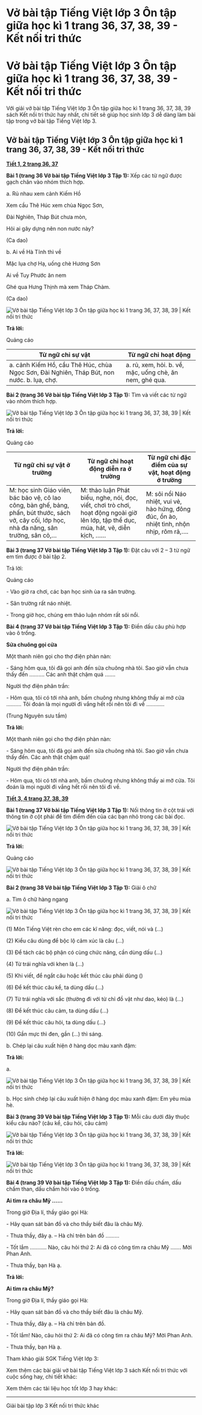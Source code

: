 # Vở bài tập Tiếng Việt lớp 3 Ôn tập giữa học kì 1 trang 36, 37, 38, 39 - Kết nối tri thức

# Vở bài tập Tiếng Việt lớp 3 Ôn tập giữa học kì 1 trang 36, 37, 38, 39 - Kết nối tri thức

Với giải vở bài tập Tiếng Việt lớp 3 Ôn tập giữa học kì 1 trang 36, 37, 38, 39 sách Kết nối tri thức hay nhất, chi tiết sẽ giúp học sinh lớp 3 dễ dàng làm bài tập trong vở bài tập Tiếng Việt lớp 3.

## Vở bài tập Tiếng Việt lớp 3 Ôn tập giữa học kì 1 trang 36, 37, 38, 39 - Kết nối tri thức

[**Tiết 1, 2 trang 36, 37**](https://vietjack.com/vbt-tieng-viet-3-kn/on-tap-giua-hoc-ki-1-tiet-1-2.jsp)

**Bài 1 (trang 36 Vở bài tập Tiếng Việt lớp 3 Tập 1):** Xếp các từ ngữ được gạch chân vào nhóm thích hợp.

a. Rủ nhau xem cảnh Kiếm Hồ

Xem cầu Thê Húc xem chùa Ngọc Sơn,

Đài Nghiên, Tháp Bút chưa mòn,

Hỏi ai gây dựng nên non nước này?

(Ca dao)

b. Ai về Hà Tĩnh thì về

Mặc lụa chợ Hạ, uống chè Hương Sơn

Ai về Tuy Phước ăn nem

Ghé qua Hưng Thịnh mà xem Tháp Chàm.

(Ca dao)

![Vở bài tập Tiếng Việt lớp 3 Ôn tập giữa học kì 1 trang 36, 37, 38, 39 | Kết nối tri thức](https://vietjack.com/vbt-tieng-viet-3-kn/images/on-tap-giua-hoc-ki-1.PNG)

**Trả lời:**

Quảng cáo

**Từ ngữ chỉ sự vật** |  **Từ ngữ chỉ hoạt động**  
---|---  
a. cảnh Kiếm Hồ, cầu Thê Húc, chùa Ngọc Sơn, Đài Nghiên, Tháp Bút, non nước. b. lụa, chợ. |  a. rủ, xem, hỏi. b. về, mặc, uống chè, ăn nem, ghé qua.  
  
**Bài 2 (trang 36 Vở bài tập Tiếng Việt lớp 3 Tập 1):** Tìm và viết các từ ngữ vào nhóm thích hợp.

![Vở bài tập Tiếng Việt lớp 3 Ôn tập giữa học kì 1 trang 36, 37, 38, 39 | Kết nối tri thức](https://vietjack.com/vbt-tieng-viet-3-kn/images/on-tap-giua-hoc-ki-1-a.PNG)

**Trả lời:**

Quảng cáo

**Từ ngữ chỉ sự vật ở trường** |  **Từ ngữ chỉ hoạt động diễn ra ở trường** |  **Từ ngữ chỉ đặc điểm của sự vật, hoạt động ở trường**  
---|---|---  
M: học sinh Giáo viên, bác bảo vệ, cô lao công, bàn ghế, bảng, phấn, bút thước, sách vở, cây cối, lớp học, nhà đa năng, sân trường, sân cỏ,… |  M: thảo luận Phát biểu, nghe, nói, đọc, viết, chơi trò chơi, hoạt động ngoài giờ lên lớp, tập thể dục, múa, hát, vẽ, diễn kịch, …… |  M: sôi nổi Náo nhiệt, vui vẻ, hào hứng, đông đúc, ồn ào, nhiệt tình, nhộn nhịp, rôm rả,….  
  
**Bài 3 (trang 37 Vở bài tập Tiếng Việt lớp 3 Tập 1):** Đặt câu với 2 – 3 từ ngữ em tìm được ở bài tập 2.

Trả lời:

Quảng cáo

\- Vào giờ ra chơi, các bạn học sinh ùa ra sân trường.

\- Sân trường rất náo nhiệt.

\- Trong giờ học, chúng em thảo luận nhóm rất sôi nổi.

**Bài 4 (trang 37 Vở bài tập Tiếng Việt lớp 3 Tập 1):** Điền dấu câu phù hợp vào ô trống.

**Sửa chuông gọi cửa**

Một thanh niên gọi cho thợ điện phàn nàn:

\- Sáng hôm qua, tôi đã gọi anh đến sửa chuông nhà tôi. Sao giờ vẫn chưa thấy đến ………. Các anh thật chậm quá …….

Người thợ điện phân trần:

\- Hôm qua, tôi có tới nhà anh, bấm chuông nhưng không thấy ai mở cửa ………. Tôi đoán là mọi người đi vắng hết rồi nên tôi đi về ………...

(Trung Nguyên sưu tầm)

**Trả lời:**

Một thanh niên gọi cho thợ điện phàn nàn:

\- Sáng hôm qua, tôi đã gọi anh đến sửa chuông nhà tôi. Sao giờ vẫn chưa thấy đến. Các anh thật chậm quá!

Người thợ điện phân trần:

\- Hôm qua, tôi có tới nhà anh, bấm chuông nhưng không thấy ai mở cửa. Tôi đoán là mọi người đi vắng hết rồi nên tôi đi về.

[**Tiết 3, 4 trang 37, 38, 39**](https://vietjack.com/vbt-tieng-viet-3-kn/on-tap-giua-hoc-ki-1-tiet-3-4.jsp)

**Bài 1 (trang 37 Vở bài tập Tiếng Việt lớp 3 Tập 1):** Nối thông tin ở cột trái với thông tin ở cột phải để tìm điểm đến của các bạn nhỏ trong các bài đọc.

![Vở bài tập Tiếng Việt lớp 3 Ôn tập giữa học kì 1 trang 36, 37, 38, 39 | Kết nối tri thức](https://vietjack.com/vbt-tieng-viet-3-kn/images/on-tap-giua-hoc-ki-1-1a.PNG)

**Trả lời:**

Quảng cáo

![Vở bài tập Tiếng Việt lớp 3 Ôn tập giữa học kì 1 trang 36, 37, 38, 39 | Kết nối tri thức](https://vietjack.com/vbt-tieng-viet-3-kn/images/on-tap-giua-hoc-ki-1-1b.PNG)

**Bài 2 (trang 38 Vở bài tập Tiếng Việt lớp 3 Tập 1):** Giải ô chữ

a. Tìm ô chữ hàng ngang

![Vở bài tập Tiếng Việt lớp 3 Ôn tập giữa học kì 1 trang 36, 37, 38, 39 | Kết nối tri thức](https://vietjack.com/vbt-tieng-viet-3-kn/images/on-tap-giua-hoc-ki-1-1c.PNG)

(1) Môn Tiếng Việt rèn cho em các kĩ năng: đọc, viết, nói và (...)

(2) Kiểu câu dùng để bộc lộ cảm xúc là câu (...)

(3) Để tách các bộ phận có cùng chức năng, cần dùng dấu (...)

(4) Từ trái nghĩa với khen là (...)

(5) Khi viết, để ngắt câu hoặc kết thúc câu phải dùng ()

(6) Để kết thúc câu kể, ta dùng dấu (...)

(7) Từ trái nghĩa với sắc (thường đi với từ chỉ đồ vật như dao, kéo) là (...)

(8) Để kết thúc câu cảm, ta dùng dấu (...)

(9) Để kết thúc câu hỏi, ta dùng dấu (...}

(10) Gần mực thì đen, gần (...) thì sáng.

b. Chép lại câu xuất hiện ở hàng dọc màu xanh đậm:

**Trả lời:**

a. 

![Vở bài tập Tiếng Việt lớp 3 Ôn tập giữa học kì 1 trang 36, 37, 38, 39 | Kết nối tri thức](https://vietjack.com/vbt-tieng-viet-3-kn/images/on-tap-giua-hoc-ki-1-1d.PNG)

b. Học sinh chép lại câu xuất hiện ở hàng dọc màu xanh đậm: Em yêu mùa hè.

**Bài 3 (trang 39 Vở bài tập Tiếng Việt lớp 3 Tập 1):** Mỗi câu dưới đây thuộc kiểu câu nào? (câu kể, câu hỏi, câu cảm)

![Vở bài tập Tiếng Việt lớp 3 Ôn tập giữa học kì 1 trang 36, 37, 38, 39 | Kết nối tri thức](https://vietjack.com/vbt-tieng-viet-3-kn/images/on-tap-giua-hoc-ki-1-2.PNG)

**Trả lời:**

![Vở bài tập Tiếng Việt lớp 3 Ôn tập giữa học kì 1 trang 36, 37, 38, 39 | Kết nối tri thức](https://vietjack.com/vbt-tieng-viet-3-kn/images/on-tap-giua-hoc-ki-1-2a.PNG)

**Bài 4 (trang 39 Vở bài tập Tiếng Việt lớp 3 Tập 1):** Điền dấu chấm, dấu chấm than, dấu chấm hỏi vào ô trống.

**Ai tìm ra châu Mỹ ……**

Trong giờ Địa lí, thầy giáo gọi Hà: 

\- Hãy quan sát bản đồ và cho thầy biết đâu là châu Mỹ.

\- Thưa thầy, đây ạ. – Hà chỉ trên bản đồ ………

\- Tốt lắm ……….. Nào, câu hỏi thứ 2: Ai đã có công tìm ra châu Mỹ ……. Mời Phan Anh.

\- Thưa thầy, bạn Hà ạ.

**Trả lời:**

**Ai tìm ra châu Mỹ?**

Trong giờ Địa lí, thầy giáo gọi Hà: 

\- Hãy quan sát bản đồ và cho thầy biết đâu là châu Mỹ.

\- Thưa thầy, đây ạ. – Hà chỉ trên bản đồ.

\- Tốt lắm! Nào, câu hỏi thứ 2: Ai đã có công tìm ra châu Mỹ? Mời Phan Anh.

\- Thưa thầy, bạn Hà ạ.

Tham khảo giải SGK Tiếng Việt lớp 3:

Xem thêm các bài giải vở bài tập Tiếng Việt lớp 3 sách Kết nối tri thức với cuộc sống hay, chi tiết khác:

Xem thêm các tài liệu học tốt lớp 3 hay khác:

* * *

Giải bài tập lớp 3 Kết nối tri thức khác
